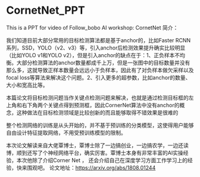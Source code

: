 # CornetNet_PPT
This is a PPT for video of Follow_bobo AI workshop: CornetNet
简介：

我们知道目前大部分常用的目标检测算法都是基于anchor的，比如Faster RCNN系列，SSD，YOLO（v2、v3）等，引入anchor后检测效果提升确实比较明显（比如YOLO v1和YOLO v2），但是引入anchor的缺点在于：1、正负样本不均衡。大部分检测算法的anchor数量都成千上万，但是一张图中的目标数量并没有那么多，这就导致正样本数量会远远小于负样本，因此有了对负样本做欠采样以及focal loss等算法来解决这个问题。2、引入更多的超参数，比如anchor的数量、大小和宽高比等。

本篇论文将目标检测问题当作关键点检测问题来解决，也就是通过检测目标框的左上角和右下角两个关键点得到预测框，因此CornerNet算法中没有anchor的概念，这种做法在目标检测领域是比较创新的而且能够取得不错效果是很难的

整个检测网络的训练是从头开始的，并不基于预训练的分类模型，这使得用户能够自由设计特征提取网络，不用受预训练模型的限制。

本次论文解读来自大佬覃博士，覃博士除了一边搞创业，一边搞农学，一边还读博，顺到还写了个神经网络平台，确实厉害。覃博士本身有非常丰富的AI实操经验，本次他除了介绍Corner Net ， 还会介绍自己在深度学习方面工作学习上的经验，快来围观吧。
论文地址：https://arxiv.org/abs/1808.01244
